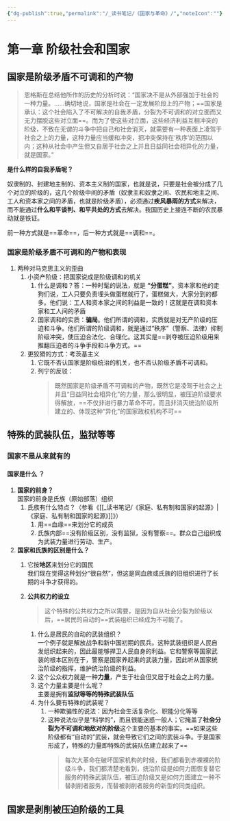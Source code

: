 ```yaml
---
{"dg-publish":true,"permalink":"/_读书笔记/《国家与革命》/","noteIcon":""}
---
```



# 第一章 阶级社会和国家
## 国家是阶级矛盾不可调和的产物

> 恩格斯在总结他所作的历史的分析时说：“国家决不是从外部强加于社会的一种力量。……确切地说，国家是社会在一定发展阶段上的产物；==国家是承认：这个社会陷入了不可解决的自我矛盾，分裂为不可调和的对立面而又无力摆脱这些对立面==。而为了使这些对立面，这些经济利益互相冲突的阶级，不致在无谓的斗争中把自己和社会消灭，就需要有一种表面上凌驾于社会之上的力量，这种力量应当缓和冲突，把冲突保持在‘秩序’的范围以内；这种从社会中产生但又自居于社会之上并且日益同社会相异化的力量，就是国家。”

**是什么样的自我矛盾呢？**

奴隶制的、封建地主制的、资本主义制的国家，也就是说，只要是社会被分成了几个对立的阶级的，这几个阶级中间的矛盾（奴隶主和奴隶之间、农民和地主之间、工人和资本家之间的矛盾，也就是阶级矛盾），必须通过**疾风暴雨的方式**来解决，而不能通过**什么和平谈判、和平共处的方式**去解决。我国历史上接连不断的农民暴动就是铁证。

前一种方式就是==革命==，后一种方式就是==调和==。

### 国家是阶级矛盾不可调和的产物和表现
1. 两种对马克思主义的歪曲
	1. 小资产阶级：把国家说成是阶级调和的机关
		1. 什么是调和？答：一种时髦的说法，就是 **“分蛋糕”**。资本家和他的走狗们说，工人只要负责埋头做蛋糕就行了，蛋糕做大，大家分到的都多。他们说：工人和资本家之间的利益是一致的！这就是在调和资本家和工人间的矛盾
		2. 国家调和的实质：**骗局**。他们所谓的调和，实质就是对无产阶级的压迫和斗争。他们所谓的阶级调和，就是通过“秩序”（警察、法律）抑制阶级冲突，使压迫合法化、合理化。这其实是==剥夺被压迫阶级用来推翻压迫者的斗争手段和斗争方式。==
	2. 更狡猾的方式：考茨基主义
		1. 它既不否认国家是阶级统治的机关，也不否认阶级矛盾不可调和。
		2. 列宁的反驳： 
			> 既然国家是阶级矛盾不可调和的产物，既然它是凌驾于社会之上并且“日益同社会相异化”的力量，那么很明显，被压迫阶级要求得解放，==不仅非进行暴力革命不可，而且非消灭统治阶级所建立的、体现这种“异化”的国家政权机构不可==

## 特殊的武装队伍，监狱等等
### 国家不是从来就有的
#### 国家是什么 ？
1. **国家的前身？**  
   国家的前身是氏族（原始部落）组织
	1. 氏族有什么特点？（参看《[[_读书笔记/《家庭、私有制和国家的起源》\|《家庭、私有制和国家的起源》]]》）
		1. 用==血缘==来划分它的成员
		2. 氏族内部==没有阶级区别，没有监狱，没有警察==。群众自己组织成为武装力量进行劳动、生产。
2. **国家和氏族的区别是什么？**
	1. 它按**地区**来划分它的国民  
	   我们现在觉得这种划分“很自然”，但这是同血族或氏族的旧组织进行了长期的斗争才获得的。
	2. **公共权力的设立**
		> 这个特殊的公共权力之所以需要，是因为自从社会分裂为阶级以后，==居民的自动的==武装组织已经成为不可能了。

		1. 什么是居民的自动的武装组织？  
		   一个例子就是解放战争和新中国初期的民兵。这种武装组织是人民自发组织起来的，因此最能够捍卫人民自身的利益。它和警察等国家武装的根本区别在于，警察是国家养起来的武装力量，因此听从国家统治阶级的指挥，维护统治阶级的利益。
		2. 这个公众权力就是一种**力量**，产生于社会但又居于社会之上的力量。
		3. 这个力量主要是什么呢？  
		   主要是拥有**监狱等等的特殊武装队伍**
		4. 为什么要有特殊的武装呢？  
			1. 一种欺骗性的说法：因为社会生活复杂化、职能分化等等  
			2. 这种说法似乎是“科学的”，而且很能迷惑一般人；它掩盖了**社会分裂为不可调和地敌对的阶级**这个主要的基本的事实。==如果这些阶级都有“自动的”武装，就会导致它们之间的武装斗争。于是国家形成了，特殊的力量即特殊的武装队伍建立起来了==
				> 每次大革命在破坏国家机构的时候，我们都看到赤裸裸的阶级斗争，我们都清楚地看到，统治阶级是如何力图恢复替它服务的特殊武装队伍，被压迫阶级又是如何力图建立一种不替剥削者服务，而替被剥削者服务的新型的同类组织。

## 国家是剥削被压迫阶级的工具


